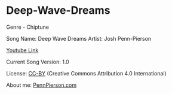 # Deep-Wave-Dreams
Genre - Chiptune

Song Name: Deep Wave Dreams
Artist: Josh Penn-Pierson

[Youtube Link](https://www.youtube.com/watch?v=QUQl7muecpo&list=PLye9mcKwe2zy3KW8uK_3F7HVMjJjdqSqU&index=34)

Current Song Version: 1.0

License: [CC-BY](http://creativecommons.org/licenses/by/4.0/) (Creative Commons Attribution 4.0 International)

About me: [PennPierson.com](http://pennpierson.com/)